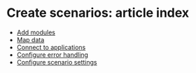 <!-----
content-type: reference
title: "Create scenarios: article index"
description: This section contains articles related to creating scenarios in Adobe Workfront Fusion.
author: Becky
feature: Workfront Fusion
recommendations: noDisplay, noCatalog
--- -->

# Create scenarios: article index

* [Add modules](/help/workfront-fusion/create-scenarios/add-modules/add-modules-toc.md)
* [Map data](/help/workfront-fusion/create-scenarios/map-data/map-data-toc.md)
* [Connect to applications](/help/workfront-fusion/create-scenarios/connect-to-apps/connect-to-apps-toc.md)
* [Configure error handling](/help/workfront-fusion/create-scenarios/config-error-handling/config-error-handling-toc.md)
* [Configure scenario settings](/help/workfront-fusion/create-scenarios/config-scenarios-settings/config-scenario-settings-toc.md)
